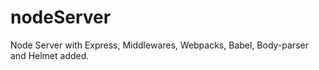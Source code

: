 # nodeServer

Node Server with Express, Middlewares, Webpacks, Babel, Body-parser and Helmet added.

